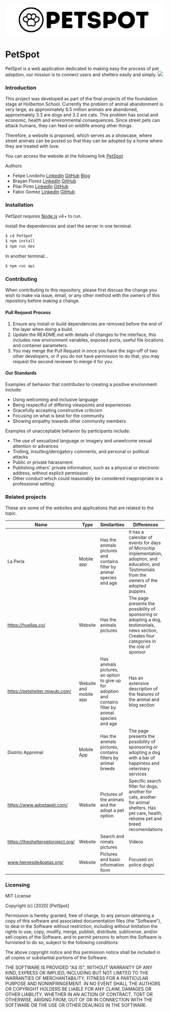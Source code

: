 ![PetSpot Logo](https://github.com/BrianFs04/PetSpot/blob/master/src/assets/images/petspot.png)
# PetSpot

PetSpot is a web application dedicated to making easy the process of pet adoption, our mission is to connect users and shelters easily and simply.
![](https://i.ibb.co/BtwtKXr/pantalla.png)
### Introduction
This project was developed as part of the final projects of the foundation stage at Holberton School. 
Currently the problem of animal abandonment is very large, as approximately 6.5 million animals are abandoned, approximately 3.3 are dogs and 3.2 are cats. This problem has social and economic, health and environmental consequences. Since street pets can attack humans, they can feed on wildlife among other things.

Therefore, a website is proposed, which serves as a showcase, where street animals can be posted so that they can be adopted by a home where they are treated with love.

You can access the website at the following link
[PetSpot]( http://18.234.169.114/)

Authors
* Felipe Londoño [LinkedIn](https://www.linkedin.com/in/felipe-londo%C3%B1o-07246a192/) [GitHub]( https://github.com/felipemontes) [Blog](https://www.linkedin.com/in/felipe-londo%C3%B1o-07246a192/) 
* Brayan Florez [LinkedIn]( https://www.linkedin.com/in/brian-florez-1a9ab2197/) [GitHub]( https://github.com/BrianFs04)
* Pilar Pinto [LinkedIn]( https://www.linkedin.com/in/pilarpinto/) [GitHub]( https://github.com/PilarPinto)
* Fabio Gomez [LinkedIn]( https://www.linkedin.com/in/fabiogomezs/) [GitHub]( https://github.com/fabio-gz)





### Installation

PetSpot requires [Node.js](https://nodejs.org/) v4+ to run.

Install the dependencies and start the server in one terminal.

```sh
$ cd PetSpot
$ npm install
$ npm run dev
```

In another terminal...

```sh
$ npm run api
```
### Contributing
When contributing to this repository, please first discuss the change you wish to make via issue,
email, or any other method with the owners of this repository before making a change. 

#### Pull Request Process

1. Ensure any install or build dependencies are removed before the end of the layer when doing a 
   build.
2. Update the README.md with details of changes to the interface, this includes new environment 
   variables, exposed ports, useful file locations and container parameters.
3.  You may merge the Pull Request in once you have the sign-off of two other developers, or if you do not have permission to do that, you may request the second reviewer to merge it for you.

#### Our Standards

Examples of behavior that contributes to creating a positive environment
include:

* Using welcoming and inclusive language
* Being respectful of differing viewpoints and experiences
* Gracefully accepting constructive criticism
* Focusing on what is best for the community
* Showing empathy towards other community members

Examples of unacceptable behavior by participants include:

* The use of sexualized language or imagery and unwelcome sexual attention or
advances
* Trolling, insulting/derogatory comments, and personal or political attacks
* Public or private harassment
* Publishing others' private information, such as a physical or electronic
  address, without explicit permission
* Other conduct which could reasonably be considered inappropriate in a
  professional setting
  
  
### Related projects
These are some of the websites and applications that are related to the topic.

| Name  | Type | Similarities  | Differences |
| ------------- | ------------- | ------------- | ------------- |
| La Perla  | Mobile app  | Has the animals pictures and contains filter by animal species and age| It has a calendar of events for days of Microchip implementation, adoption, and education, and Testimonials from the owners of the adopted puppies |
|https://huellas.co/  | Website  | Has the animals pictures  | The page presents the possibility of sponsoring or adopting a dog, testimonials, news section, Creates four categories in the role of sponsor  |
| https://petshelter.miwuki.com/  | Website and mobile app  | Has animals pictures, an option to give up for adoption and contains filter by animal species and age  | Has an extensive description of the features of the animal and blog section |
| Distrito Appnimal  | Mobile App | Has the animals pictures, contains filters by animal breeds  | The page presents the possibility of sponsoring or adopting a dog with a bar of happiness and veterinary services  |
| https://www.adoptapet.com/  | Website  | Pictures of the animals and the adopt a pet option  | Specific search filter for dogs, another for cats, another for animal shelters. Has pet care, health, rehome pet and breed recomendations  |
| https://theshelterpetproject.org/  | Website  | Search and nimals pictures  | Videos |
| www.heroesde4patas.org/  | Website  | Pictures and basic information form  | Focused on police dogsl  |



### Licensing
MIT License

Copyright (c) [2020] [PetSpot]

Permission is hereby granted, free of charge, to any person obtaining a copy
of this software and associated documentation files (the "Software"), to deal
in the Software without restriction, including without limitation the rights
to use, copy, modify, merge, publish, distribute, sublicense, and/or sell
copies of the Software, and to permit persons to whom the Software is
furnished to do so, subject to the following conditions:

The above copyright notice and this permission notice shall be included in all
copies or substantial portions of the Software.

THE SOFTWARE IS PROVIDED "AS IS", WITHOUT WARRANTY OF ANY KIND, EXPRESS OR
IMPLIED, INCLUDING BUT NOT LIMITED TO THE WARRANTIES OF MERCHANTABILITY,
FITNESS FOR A PARTICULAR PURPOSE AND NONINFRINGEMENT. IN NO EVENT SHALL THE
AUTHORS OR COPYRIGHT HOLDERS BE LIABLE FOR ANY CLAIM, DAMAGES OR OTHER
LIABILITY, WHETHER IN AN ACTION OF CONTRACT, TORT OR OTHERWISE, ARISING FROM,
OUT OF OR IN CONNECTION WITH THE SOFTWARE OR THE USE OR OTHER DEALINGS IN THE
SOFTWARE.

